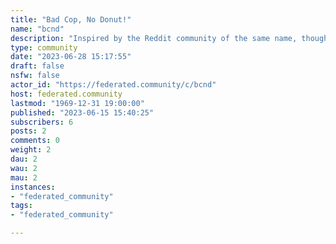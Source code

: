 ```yaml
---
title: "Bad Cop, No Donut!" 
name: "bcnd"
description: "Inspired by the Reddit community of the same name, though we have no affiliation."
type: community
date: "2023-06-28 15:17:55"
draft: false
nsfw: false
actor_id: "https://federated.community/c/bcnd"
host: federated.community
lastmod: "1969-12-31 19:00:00"
published: "2023-06-15 15:40:25"
subscribers: 6
posts: 2
comments: 0
weight: 2
dau: 2
wau: 2
mau: 2
instances:
- "federated_community"
tags: 
- "federated_community"

---
```

